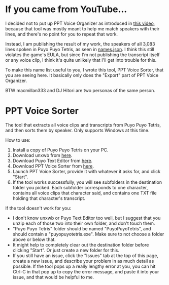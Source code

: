 # If you came from YouTube...
I decided not to put up PPT Voice Organizer as introduced in [this video](https://www.youtube.com/watch?v=lmLvdla_hSw), because that tool was mostly meant to help me match speakers with their lines, and there's no point for you to repeat that work.

Instead, I am publishing the result of my work, the speakers of all 3,083 lines spoken in Puyo Puyo Tetris, as seen in [names.json](https://github.com/macmillan333/ppt-voice-sorter/blob/master/PPTVoiceSorter/PPTVoiceSorter/Resources/names.json). I think this still violates the game's EULA, but since I'm not publishing the transcript itself or any voice clip, I think it's quite unlikely that I'll get into trouble for this.

To make this name list useful to you, I wrote this tool, PPT Voice Sorter, that you are seeing here. It basically only does the "Export" part of PPT Voice Organizer.

BTW macmillan333 and DJ Hitori are two personas of the same person.
# PPT Voice Sorter
The tool that extracts all voice clips and transcripts from Puyo Puyo Tetris, and then sorts them by speaker. Only supports Windows at this time.

How to use:

1. Install a copy of Puyo Puyo Tetris on your PC.
2. Download unxwb from [here](http://aluigi.altervista.org/papers/unxwb.zip).
3. Download Puyo Text Editor from [here](https://github.com/nickworonekin/puyo-text-editor/releases).
4. Download PPT Voice Sorter from [here](https://github.com/macmillan333/ppt-voice-sorter/releases).
5. Launch PPT Voice Sorter, provide it with whatever it asks for, and click "Start".
6. If the tool works successfully, you will see subfolders in the destination folder you picked. Each subfolder corresponds to one character, contains all voice clips that character said, and contains one TXT file holding that character's transcript.

If the tool doesn't work for you:

* I don't know unxwb or Puyo Text Editor too well, but I suggest that you unzip each of those two into their own folder, and don't touch them.
* "Puyo Puyo Tetris" folder should be named "PuyoPuyoTetris", and should contain a "puyopuyotetris.exe". Make sure to not choose a folder above or below that.
* It might help to completely clear out the destination folder before clicking "Start". Or just create a new folder for this.
* If you still have an issue, click the "Issues" tab at the top of this page, create a new issue, and describe your problem in as much detail as possible. If the tool pops up a really lengthy error at you, you can hit Ctrl-C in that pop up to copy the error message, and paste it into your issue, and that would be helpful to me.
